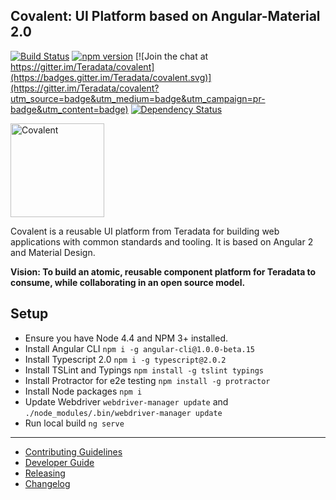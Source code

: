 ## Covalent: UI Platform based on Angular-Material 2.0

[![Build Status](https://travis-ci.org/Teradata/covalent.svg?branch=develop)](https://travis-ci.org/Teradata/covalent)
[![npm version](https://badge.fury.io/js/%40covalent%2Fcore.svg)](https://badge.fury.io/js/%40covalent%2Fcore)
[![Join the chat at https://gitter.im/Teradata/covalent](https://badges.gitter.im/Teradata/covalent.svg)](https://gitter.im/Teradata/covalent?utm_source=badge&utm_medium=badge&utm_campaign=pr-badge&utm_content=badge)
[![Dependency Status](https://dependencyci.com/github/Teradata/covalent/badge)](https://dependencyci.com/github/Teradata/covalent)

<img alt="Covalent" src="https://cdn.rawgit.com/Teradata/covalent/develop/src/app/assets/icons/covalent.svg" width="150">

Covalent is a reusable UI platform from Teradata for building web applications with common standards and tooling. It is based on Angular 2 and Material Design.

**Vision: To build an atomic, reusable component platform for Teradata to consume, while collaborating in an open source model.**

## Setup

* Ensure you have Node 4.4 and NPM 3+ installed.
* Install Angular CLI `npm i -g angular-cli@1.0.0-beta.15`
* Install Typescript 2.0 `npm i -g typescript@2.0.2`
* Install TSLint and Typings `npm install -g tslint typings`
* Install Protractor for e2e testing `npm install -g protractor`
* Install Node packages `npm i`
* Update Webdriver `webdriver-manager update` and `./node_modules/.bin/webdriver-manager update`
* Run local build `ng serve`

---

* [Contributing Guidelines](docs/CONTRIBUTING.md)
* [Developer Guide](docs/DEVELOPER_GUIDE.md)
* [Releasing](docs/RELEASE.md)
* [Changelog](docs/CHANGELOG.md)
